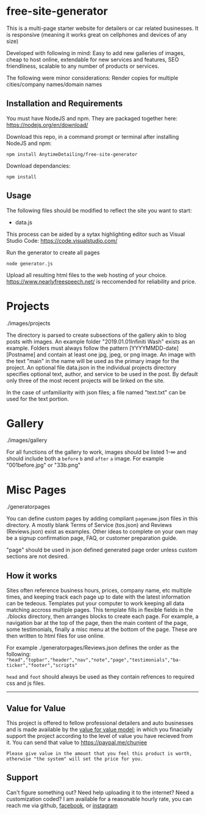 # free-site-generator
This is a multi-page starter website for detailers or car related businesses. It is responsive (meaning it works great on cellphones and devices of any size)

Developed with following in mind: Easy to add new galleries of images, cheap to host online, extendable for new services and features, SEO friendliness, scalable to any number of products or services.

The following were minor considerations: Render copies for multiple cities/company names/domain names

## Installation and Requirements

You must have NodeJS and npm. They are packaged together here: https://nodejs.org/en/download/

Download this repo, in a command prompt or terminal after installing NodeJS and npm:

`npm install AnytimeDetailing/free-site-generator`

Download dependancies:

`npm install`


## Usage

The following files should be modified to reflect the site you want to start:

* data.js

This process can be aided by a sytax highlighting editor such as Visual Studio Code: https://code.visualstudio.com/

Run the generator to create all pages

`node generator.js`

Upload all resulting html files to the web hosting of your choice. https://www.nearlyfreespeech.net/ is reccomended for reliability and price.



# Projects
./images/projects

The directory is parsed to create subsections of the gallery akin to blog posts with images. An example folder "2019.01.01Infiniti Wash" exists as an example. Folders must always follow the pattern [YYYYMMDD-date][Postname] and contain at least one jpg, jpeg, or png image. An image with the text "main" in the name will be used as the primary image for the project.
An optional file data.json in the individual projects directory specifies optional text, author, and service to be used in the post. By default only three of the most recent projects will be linked on the site.

In the case of unfamiliarity with json files; a file named "text.txt" can be used for the text portion.

# Gallery
./images/gallery

For all functions of the gallery to work, images should be listed 1-∞ and should include both a `before` `b` and `after` `a` image. For example "001before.jpg" or "33b.png"

# Misc Pages
./generatorpages

You can define custom pages by adding compliant `pagename`.json files in this directory. A mostly blank Terms of Service (tos.json) and Reviews (Reviews.json) exist as examples. Other ideas to complete on your own may be a signup confirmation page, FAQ, or customer preparation guide.

"page" should be used in json defined generated page order unless custom sections are not desired.


## How it works

Sites often reference business hours, prices, company name, etc multiple times, and keeping track each page up to date with the latest information can be tedeous. Templates put your computer to work keeping all data matching accross multiple pages. This template fills in flexible fields in the ./blocks directory, then arranges blocks to create each page. For example, a navigation bar at the top of the page, then the main content of the page, some testimonials, finally a misc menu at the bottom of the page. These are then written to html files for use online.

For example ./generatorpages/Reviews.json defines the order as the following: `"head","topbar","header","nav","note","page","testimonials","ba-ticker","footer","scripts"`

`head` and `foot` should always be used as they contain refrences to required css and js files.


------

## Value for Value

This project is offered to fellow professional detailers and auto businesses and is made available by the [value for value model](https://levisan.me/blog/value-for-value); in which you finacially support the project according to the level of value you have recieved from it. You can send that value to https://paypal.me/chunjee

```Please give value in the amount that you feel this product is worth, otherwise "the system" will set the price for you.```


## Support

Can't figure something out? Need help uploading it to the internet? Need a customization coded? I am available for a reasonable hourly rate, you can reach me via github, [facebook](https://www.facebook.com/shawnbrooker), or [instagram](https://www.instagram.com/shawn.brooker/)
